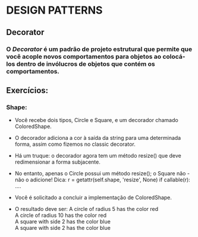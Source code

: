 # DESIGN PATTERNS

## Decorator

### O _Decorator_ é um padrão de projeto estrutural que permite que você acople novos comportamentos para objetos ao colocá-los dentro de invólucros de objetos que contém os comportamentos.

## Exercícios:
### **Shape**: 
- Você recebe dois tipos, Circle e Square, e um decorador chamado ColoredShape.
- O decorador adiciona a cor à saída da string para uma determinada forma, assim como fizemos no classic decorator. 
- Há um truque: o decorador agora tem um método resize() que deve redimensionar a forma subjacente.
- No entanto, apenas o Circle possui um método resize(); o Square não - não o adicione!
Dica:
        r = getattr(self.shape, 'resize', None)
        if callable(r):
....
- Você é solicitado a concluir a implementação de ColoredShape.



- O resultado deve ser:
A circle of radius 5 has the color red  
A circle of radius 10 has the color red  
A square with side 2 has the color blue  
A square with side 2 has the color blue
